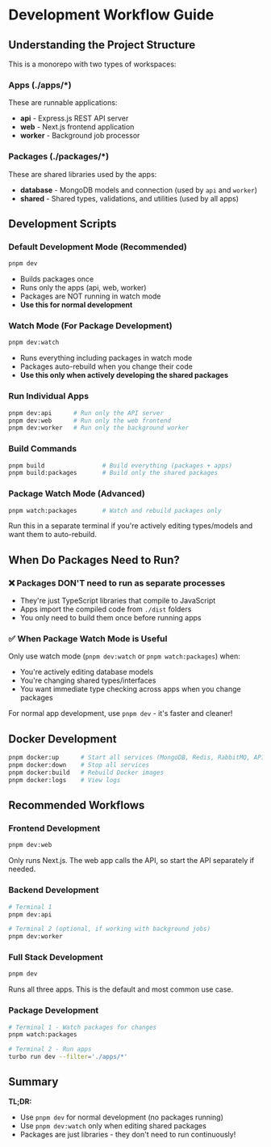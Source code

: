 # Development Workflow Guide

## Understanding the Project Structure

This is a monorepo with two types of workspaces:

### Apps (./apps/*)
These are runnable applications:
- **api** - Express.js REST API server
- **web** - Next.js frontend application
- **worker** - Background job processor

### Packages (./packages/*)
These are shared libraries used by the apps:
- **database** - MongoDB models and connection (used by `api` and `worker`)
- **shared** - Shared types, validations, and utilities (used by all apps)

## Development Scripts

### Default Development Mode (Recommended)
```bash
pnpm dev
```
- Builds packages once
- Runs only the apps (api, web, worker)
- Packages are NOT running in watch mode
- **Use this for normal development**

### Watch Mode (For Package Development)
```bash
pnpm dev:watch
```
- Runs everything including packages in watch mode
- Packages auto-rebuild when you change their code
- **Use this only when actively developing the shared packages**

### Run Individual Apps
```bash
pnpm dev:api      # Run only the API server
pnpm dev:web      # Run only the web frontend
pnpm dev:worker   # Run only the background worker
```

### Build Commands
```bash
pnpm build                # Build everything (packages + apps)
pnpm build:packages       # Build only the shared packages
```

### Package Watch Mode (Advanced)
```bash
pnpm watch:packages       # Watch and rebuild packages only
```
Run this in a separate terminal if you're actively editing types/models and want them to auto-rebuild.

## When Do Packages Need to Run?

### ❌ Packages DON'T need to run as separate processes
- They're just TypeScript libraries that compile to JavaScript
- Apps import the compiled code from `./dist` folders
- You only need to build them once before running apps

### ✅ When Package Watch Mode is Useful
Only use watch mode (`pnpm dev:watch` or `pnpm watch:packages`) when:
- You're actively editing database models
- You're changing shared types/interfaces
- You want immediate type checking across apps when you change packages

For normal app development, use `pnpm dev` - it's faster and cleaner!

## Docker Development

```bash
pnpm docker:up      # Start all services (MongoDB, Redis, RabbitMQ, API, Worker, Web)
pnpm docker:down    # Stop all services
pnpm docker:build   # Rebuild Docker images
pnpm docker:logs    # View logs
```

## Recommended Workflows

### Frontend Development
```bash
pnpm dev:web
```
Only runs Next.js. The web app calls the API, so start the API separately if needed.

### Backend Development
```bash
# Terminal 1
pnpm dev:api

# Terminal 2 (optional, if working with background jobs)
pnpm dev:worker
```

### Full Stack Development
```bash
pnpm dev
```
Runs all three apps. This is the default and most common use case.

### Package Development
```bash
# Terminal 1 - Watch packages for changes
pnpm watch:packages

# Terminal 2 - Run apps
turbo run dev --filter='./apps/*'
```

## Summary

**TL;DR:** 
- Use `pnpm dev` for normal development (no packages running)
- Use `pnpm dev:watch` only when editing shared packages
- Packages are just libraries - they don't need to run continuously!

